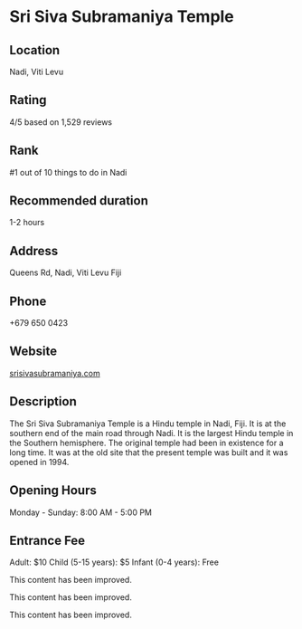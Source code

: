 
# Sri Siva Subramaniya Temple

## Location

Nadi, Viti Levu

## Rating

4/5 based on 1,529 reviews

## Rank

#1 out of 10 things to do in Nadi

## Recommended duration

1-2 hours

## Address

Queens Rd, Nadi, Viti Levu Fiji

## Phone

+679 650 0423

## Website

[srisivasubramaniya.com](http://www.srisivasubramaniya.com)

## Description

The Sri Siva Subramaniya Temple is a Hindu temple in Nadi, Fiji. It is at the southern end of the main road through Nadi. It is the largest Hindu temple in the Southern hemisphere. The original temple had been in existence for a long time. It was at the old site that the present temple was built and it was opened in 1994.

## Opening Hours

Monday - Sunday: 8:00 AM - 5:00 PM

## Entrance Fee

Adult: $10
Child (5-15 years): $5
Infant (0-4 years): Free


This content has been improved.

This content has been improved.

This content has been improved.